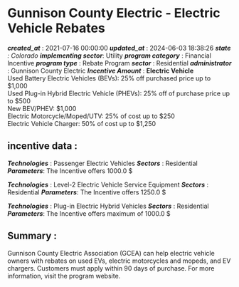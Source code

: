# Gunnison County Electric - Electric Vehicle Rebates 
 ***created_at*** : 2021-07-16 00:00:00 
 ***updated_at*** : 2024-06-03 18:38:26 
 ***state** : Colorado 
 **implementing sector***: Utility 
 ***program category*** : Financial Incentive 
 ***program type*** : Rebate Program 
 ***sector*** : Residential 
 ***administrator*** : Gunnison County Electric 
 ***Incentive Amount*** : **Electric Vehicle**  
Used Battery Electric Vehicles (BEVs): 25% off purchased price up to $1,000  
Used Plug-in Hybrid Electric Vehicle (PHEVs): 25% off of purchase price up to
$500  
New BEV/PHEV: $1,000  
Electric Motorcycle/Moped/UTV: 25% of cost up to $250  
Electric Vehicle Charger: 50% of cost up to $1,250  
  

 
 ## incentive data : 
 ***Technologies*** : Passenger Electric Vehicles 
 ***Sectors*** : Residential 
 ***Parameters***: The Incentive offers 1000.0 $ 
 
 ***Technologies*** : Level-2 Electric Vehicle Service Equipment 
 ***Sectors*** : Residential 
 ***Parameters***: The Incentive offers 1250.0 $ 
 
 ***Technologies*** : Plug-in Electric Hybrid Vehicles 
 ***Sectors*** : Residential 
 ***Parameters***: The Incentive offers maximum of 1000.0 $ 
 
 ## Summary : 
 Gunnison County Electric Association (GCEA) can help electric vehicle owners
with rebates on used EVs, electric motorcycles and mopeds, and EV chargers.
Customers must apply within 90 days of purchase. For more information, visit
the program website.

 
 